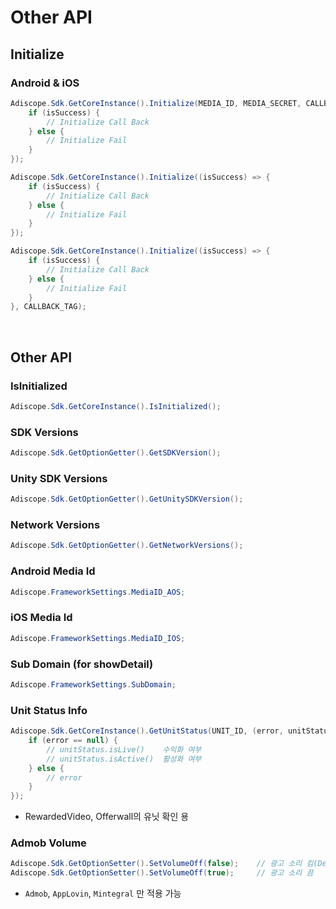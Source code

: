 # Other API
## Initialize
### Android & iOS
```csharp
Adiscope.Sdk.GetCoreInstance().Initialize(MEDIA_ID, MEDIA_SECRET, CALLBACK_TAG, (isSuccess) => {
    if (isSuccess) {
        // Initialize Call Back
    } else {
        // Initialize Fail
    }
});
```
```csharp
Adiscope.Sdk.GetCoreInstance().Initialize((isSuccess) => {
    if (isSuccess) {
        // Initialize Call Back
    } else {
        // Initialize Fail
    }
});
```
```csharp
Adiscope.Sdk.GetCoreInstance().Initialize((isSuccess) => {
    if (isSuccess) {
        // Initialize Call Back
    } else {
        // Initialize Fail
    }
}, CALLBACK_TAG);
```

<br/>

## Other API
### IsInitialized
```csharp
Adiscope.Sdk.GetCoreInstance().IsInitialized();
```

### SDK Versions
```csharp
Adiscope.Sdk.GetOptionGetter().GetSDKVersion();
```

### Unity SDK Versions
```csharp
Adiscope.Sdk.GetOptionGetter().GetUnitySDKVersion();
```

### Network Versions
```csharp
Adiscope.Sdk.GetOptionGetter().GetNetworkVersions();
```

### Android Media Id
```csharp
Adiscope.FrameworkSettings.MediaID_AOS;
```

### iOS Media Id
```csharp
Adiscope.FrameworkSettings.MediaID_IOS;
```

### Sub Domain (for showDetail)
```csharp
Adiscope.FrameworkSettings.SubDomain;
```

### Unit Status Info
```csharp
Adiscope.Sdk.GetCoreInstance().GetUnitStatus(UNIT_ID, (error, unitStatus) => {
    if (error == null) {
        // unitStatus.isLive()    수익화 여부
        // unitStatus.isActive()  활성화 여부
    } else {
        // error
    }
});
```
- RewardedVideo, Offerwall의 유닛 확인 용

### Admob Volume
```csharp
Adiscope.Sdk.GetOptionSetter().SetVolumeOff(false);    // 광고 소리 킴(Default)
Adiscope.Sdk.GetOptionSetter().SetVolumeOff(true);     // 광고 소리 끔
```
- `Admob`, `AppLovin`, `Mintegral` 만 적용 가능
